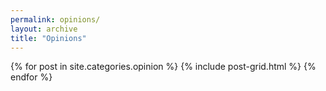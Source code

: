 ```yaml
---
permalink: opinions/
layout: archive
title: "Opinions"
---
```

<div class="tiles">
{% for post in site.categories.opinion %}
	{% include post-grid.html %}
{% endfor %}
</div>
